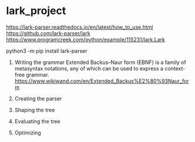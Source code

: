 # lark_project
https://lark-parser.readthedocs.io/en/latest/how_to_use.html
https://github.com/lark-parser/lark
https://www.programcreek.com/python/example/115231/lark.Lark

python3 -m pip install lark-parser

1. Writing the grammar
Extended Backus–Naur form (EBNF) is a family of metasyntax notations, any of which can be used to express a context-free grammar. https://www.wikiwand.com/en/Extended_Backus%E2%80%93Naur_form

2. Creating the parser
3. Shaping the tree
4. Evaluating the tree
5. Optimizing
